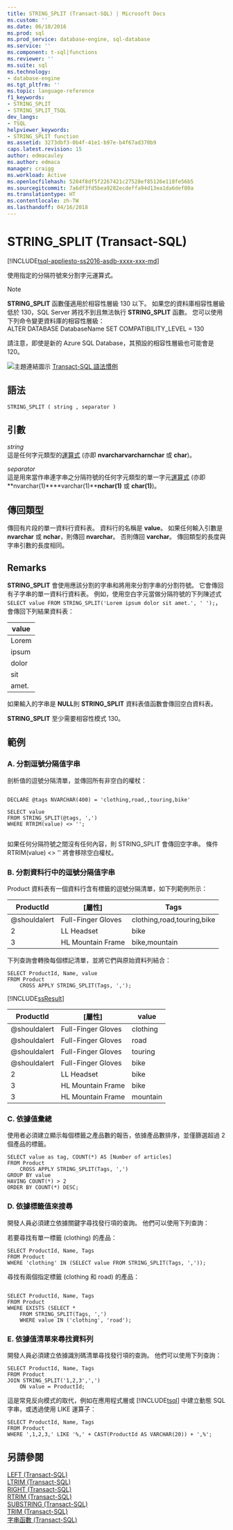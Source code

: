 ```yaml
---
title: STRING_SPLIT (Transact-SQL) | Microsoft Docs
ms.custom: ''
ms.date: 06/10/2016
ms.prod: sql
ms.prod_service: database-engine, sql-database
ms.service: ''
ms.component: t-sql|functions
ms.reviewer: ''
ms.suite: sql
ms.technology:
- database-engine
ms.tgt_pltfrm: ''
ms.topic: language-reference
f1_keywords:
- STRING_SPLIT
- STRING_SPLIT_TSQL
dev_langs:
- TSQL
helpviewer_keywords:
- STRING_SPLIT function
ms.assetid: 3273dbf3-0b4f-41e1-b97e-b4f67ad370b9
caps.latest.revision: 15
author: edmacauley
ms.author: edmaca
manager: craigg
ms.workload: Active
ms.openlocfilehash: 5204f8df5f2267421c27528ef85126e118fe56b5
ms.sourcegitcommit: 7a6df3fd5bea9282ecdeffa94d13ea1da6def80a
ms.translationtype: HT
ms.contentlocale: zh-TW
ms.lasthandoff: 04/16/2018
---
```

# <a name="stringsplit-transact-sql"></a>STRING_SPLIT (Transact-SQL)
[!INCLUDE[tsql-appliesto-ss2016-asdb-xxxx-xxx-md](../../includes/tsql-appliesto-ss2016-asdb-xxxx-xxx-md.md)]

  使用指定的分隔符號來分割字元運算式。  
  
> [!NOTE]  
>  **STRING_SPLIT** 函數僅適用於相容性層級 130 以下。 如果您的資料庫相容性層級低於 130，SQL Server 將找不到且無法執行 **STRING_SPLIT** 函數。 您可以使用下列命令變更資料庫的相容性層級：  
> ALTER DATABASE DatabaseName SET COMPATIBILITY_LEVEL = 130  
>   
>  請注意，即使是新的 Azure SQL Database，其預設的相容性層級也可能會是 120。  
  
 ![主題連結圖示](../../database-engine/configure-windows/media/topic-link.gif "主題連結圖示") [Transact-SQL 語法慣例](../../t-sql/language-elements/transact-sql-syntax-conventions-transact-sql.md)  
  
## <a name="syntax"></a>語法  
  
```  
STRING_SPLIT ( string , separator )  
```  
  
## <a name="arguments"></a>引數  
 *string*  
 這是任何字元類型的[運算式](../../t-sql/language-elements/expressions-transact-sql.md) (亦即 **nvarchar****varchar****nchar** 或 **char**)。  
  
 *separator*  
 這是用來當作串連字串之分隔符號的任何字元類型的單一字元[運算式](../../t-sql/language-elements/expressions-transact-sql.md) (亦即 **nvarchar(1)****varchar(1)****nchar(1)** 或 **char(1)**)。  
  
## <a name="return-types"></a>傳回類型  
 傳回有片段的單一資料行資料表。 資料行的名稱是 **value**。 如果任何輸入引數是 **nvarchar** 或 **nchar**，則傳回 **nvarchar**。 否則傳回 **varchar**。 傳回類型的長度與字串引數的長度相同。  
  
## <a name="remarks"></a>Remarks  
 **STRING_SPLIT** 會使用應該分割的字串和將用來分割字串的分割符號。 它會傳回有子字串的單一資料行資料表。 例如，使用空白字元當做分隔符號的下列陳述式 `SELECT value FROM STRING_SPLIT('Lorem ipsum dolor sit amet.', ' ');`，會傳回下列結果資料表：  
  
|value|  
|-----------|  
|Lorem|  
|ipsum|  
|dolor|  
|sit|  
|amet.|  
  
 如果輸入的字串是 **NULL**則 **STRING_SPLIT** 資料表值函數會傳回空白資料表。  
  
 **STRING_SPLIT** 至少需要相容性模式 130。  
  
## <a name="examples"></a>範例  
  
### <a name="a-split-comma-separated-value-string"></a>A. 分割逗號分隔值字串  
 剖析值的逗號分隔清單，並傳回所有非空白的權杖：  
  
```  
  
DECLARE @tags NVARCHAR(400) = 'clothing,road,,touring,bike'  
  
SELECT value  
FROM STRING_SPLIT(@tags, ',')  
WHERE RTRIM(value) <> '';  
  
```  
  
 如果任何分隔符號之間沒有任何內容，則 STRING_SPLIT 會傳回空字串。 條件 RTRIM(value) <> '' 將會移除空白權杖。  
  
### <a name="b-split-comma-separated-value-string-in-a-column"></a>B. 分割資料行中的逗號分隔值字串  
 Product 資料表有一個資料行含有標籤的逗號分隔清單，如下列範例所示：  
  
|ProductId|[屬性]|Tags|  
|---------------|----------|----------|  
|@shouldalert|Full-Finger Gloves|clothing,road,touring,bike|  
|2|LL Headset|bike|  
|3|HL Mountain Frame|bike,mountain|  
  
 下列查詢會轉換每個標記清單，並將它們與原始資料列結合：  
  
```  
SELECT ProductId, Name, value  
FROM Product  
    CROSS APPLY STRING_SPLIT(Tags, ',');  
```  
  
 [!INCLUDE[ssResult](../../includes/ssresult-md.md)]  
  
|ProductId|[屬性]|value|  
|---------------|----------|-----------|  
|@shouldalert|Full-Finger Gloves|clothing|  
|@shouldalert|Full-Finger Gloves|road|  
|@shouldalert|Full-Finger Gloves|touring|  
|@shouldalert|Full-Finger Gloves|bike|  
|2|LL Headset|bike|  
|3|HL Mountain Frame|bike|  
|3|HL Mountain Frame|mountain|  
  
### <a name="c-aggregation-by-values"></a>C. 依據值彙總  
 使用者必須建立顯示每個標籤之產品數的報告，依據產品數排序，並僅篩選超過 2 個產品的標籤。  
  
```  
SELECT value as tag, COUNT(*) AS [Number of articles]  
FROM Product  
    CROSS APPLY STRING_SPLIT(Tags, ',')  
GROUP BY value  
HAVING COUNT(*) > 2  
ORDER BY COUNT(*) DESC;  
```  
  
### <a name="d-search-by-tag-value"></a>D. 依據標籤值來搜尋  
 開發人員必須建立依據關鍵字尋找發行項的查詢。 他們可以使用下列查詢：  
  
 若要尋找有單一標籤 (clothing) 的產品：  
  
```  
SELECT ProductId, Name, Tags  
FROM Product  
WHERE 'clothing' IN (SELECT value FROM STRING_SPLIT(Tags, ','));  
```  
  
 尋找有兩個指定標籤 (clothing 和 road) 的產品：  
  
```  
  
SELECT ProductId, Name, Tags  
FROM Product  
WHERE EXISTS (SELECT *  
    FROM STRING_SPLIT(Tags, ',')  
    WHERE value IN ('clothing', 'road');  
```  
  
### <a name="e-find-rows-by-list-of-values"></a>E. 依據值清單來尋找資料列  
 開發人員必須建立依據識別碼清單尋找發行項的查詢。 他們可以使用下列查詢：  
  
```  
SELECT ProductId, Name, Tags  
FROM Product  
JOIN STRING_SPLIT('1,2,3',',')   
    ON value = ProductId;  
```  
  
 這是常見反向模式的取代，例如在應用程式層或 [!INCLUDE[tsql](../../includes/tsql-md.md)] 中建立動態 SQL 字串，或透過使用 LIKE 運算子：  
  
```  
SELECT ProductId, Name, Tags  
FROM Product  
WHERE ',1,2,3,' LIKE '%,' + CAST(ProductId AS VARCHAR(20)) + ',%';  
```  
  
## <a name="see-also"></a>另請參閱  
 [LEFT &#40;Transact-SQL&#41;](../../t-sql/functions/left-transact-sql.md)  
 [LTRIM &#40;Transact-SQL&#41;](../../t-sql/functions/ltrim-transact-sql.md)  
 [RIGHT &#40;Transact-SQL&#41;](../../t-sql/functions/right-transact-sql.md)  
 [RTRIM &#40;Transact-SQL&#41;](../../t-sql/functions/rtrim-transact-sql.md)  
 [SUBSTRING &#40;Transact-SQL&#41;](../../t-sql/functions/substring-transact-sql.md)  
 [TRIM &#40;Transact-SQL&#41;](../../t-sql/functions/trim-transact-sql.md)  
 [字串函數 &#40;Transact-SQL&#41;](../../t-sql/functions/string-functions-transact-sql.md)   
  
  
